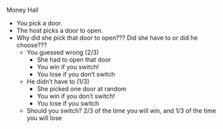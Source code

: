 Money Hall

- You pick a door. 
- The host picks a door to open.
- Why did she pick that door to open??? Did she have to or did he choose???
  - You guessed wrong (2/3)
    - She had to open that door
    - You win if you switch!
    - You lose if you don’t switch
  - He didn’t have to (1/3)
    - She picked one door at random
    - You win if you don’t switch!
    - You lose if you switch
  - Should you switch? 2/3 of the time you will win, and 1/3 of the time you will lose